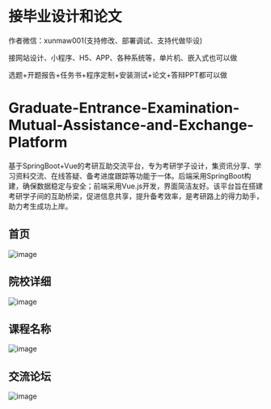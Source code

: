# 接毕业设计和论文
作者微信：xunmaw001(支持修改、部署调试、支持代做毕设)

接网站设计、小程序、H5、APP、各种系统等，单片机、嵌入式也可以做

选题+开题报告+任务书+程序定制+安装测试+论文+答辩PPT都可以做
# Graduate-Entrance-Examination-Mutual-Assistance-and-Exchange-Platform
基于SpringBoot+Vue的考研互助交流平台，专为考研学子设计，集资讯分享、学习资料交流、在线答疑、备考进度跟踪等功能于一体。后端采用SpringBoot构建，确保数据稳定与安全；前端采用Vue.js开发，界面简洁友好。该平台旨在搭建考研学子间的互助桥梁，促进信息共享，提升备考效率，是考研路上的得力助手，助力考生成功上岸。
## 首页
![image](https://github.com/user-attachments/assets/3d69abc5-5867-4605-a666-9fbe327fc98a)
## 院校详细
![image](https://github.com/user-attachments/assets/06465026-67fc-42d6-82e8-e60f5588045e)
## 课程名称
![image](https://github.com/user-attachments/assets/dd3c9f23-e90f-46cf-887a-b14ddc9ff515)
## 交流论坛
![image](https://github.com/user-attachments/assets/9590a982-4131-46d3-8b9e-76f0296bd829)
